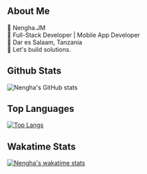 ## About Me
📛 Nengha.JM <br>
🧰 Full-Stack Developer | Mobile App Developer <br>
📍 Dar es Salaam, Tanzania <br>
💪 Let's build solutions. <br>

## Github Stats  
 ![Nengha's GitHub stats](https://github-readme-stats1-gray-zeta.vercel.app/api?username=nengha-john&count_private=true&show_icons=true&theme=dark)

## Top Languages
[![Top Langs](https://github-readme-stats1-gray-zeta.vercel.app/api/top-langs/?username=nengha-john&hide=html,css&layout=compact&theme=dark)](https://github.com/anuraghazra/github-readme-stats)

## Wakatime Stats
 [![Nengha's wakatime stats](https://github-readme-stats1-gray-zeta.vercel.app/api/wakatime?username=nengha&theme=dark)](https://github.com/anuraghazra/github-readme-stats)
  
  
 
